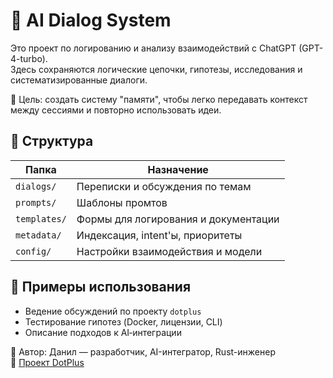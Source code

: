# 🧠 AI Dialog System

Это проект по логированию и анализу взаимодействий с ChatGPT (GPT-4-turbo).  
Здесь сохраняются логические цепочки, гипотезы, исследования и систематизированные диалоги.

📌 Цель: создать систему "памяти", чтобы легко передавать контекст между сессиями и повторно использовать идеи.

## 📂 Структура

| Папка        | Назначение                                      |
|--------------|-------------------------------------------------|
| `dialogs/`   | Переписки и обсуждения по темам                 |
| `prompts/`   | Шаблоны промтов                                 |
| `templates/` | Формы для логирования и документации            |
| `metadata/`  | Индексация, intent'ы, приоритеты                |
| `config/`    | Настройки взаимодействия и модели               |

## 📌 Примеры использования

- Ведение обсуждений по проекту `dotplus`
- Тестирование гипотез (Docker, лицензии, CLI)
- Описание подходов к AI‑интеграции

👤 Автор: Данил — разработчик, AI-интегратор, Rust-инженер  
🔗 [Проект DotPlus](https://github.com/nigdanil/dotplus)